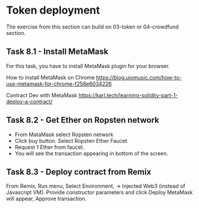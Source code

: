 # Token deployment

The exercise from this section can build on 03-token or 04-crowdfund section.

## Task 8.1 - Install MetaMask
For this task, you have to install MetaMask plugin for your browser.

How to install MetaMask on Chrome
https://blog.ujomusic.com/how-to-use-metamask-for-chrome-f258e6034226

Contract Dev with MetaMask
https://karl.tech/learning-solidity-part-1-deploy-a-contract/

## Task 8.2 - Get Ether on Ropsten network
 - From MataMask select Ropsten network
 - Click buy button. Select Ropsten Ether Faucet
 - Request 1 Ether from faucet.
 - You will see the transaction appearing in bottom of the screen.

## Task 8.3 - Deploy contract from Remix
From Remix, Run menu, Select Environment, -> Injected Web3 (instead of Javascript VM).
Provide constructor parameters and click Deploy
MetaMask will appear, Approve transaction.
